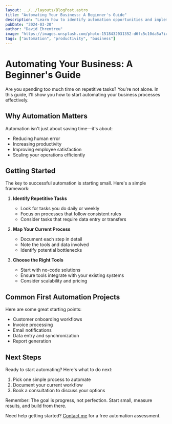 ```yaml
---
layout: ../../layouts/BlogPost.astro
title: "Automating Your Business: A Beginner's Guide"
description: "Learn how to identify automation opportunities and implement your first workflow automation."
pubDate: "2024-03-20"
author: "David Ehrentreu"
image: "https://images.unsplash.com/photo-1518432031352-d6fc5c10da5a?ixlib=rb-4.0.3"
tags: ["automation", "productivity", "business"]
---
```


# Automating Your Business: A Beginner's Guide

Are you spending too much time on repetitive tasks? You're not alone. In this guide, I'll show you how to start automating your business processes effectively.

## Why Automation Matters

Automation isn't just about saving time—it's about:

- Reducing human error
- Increasing productivity
- Improving employee satisfaction
- Scaling your operations efficiently

## Getting Started

The key to successful automation is starting small. Here's a simple framework:

1. **Identify Repetitive Tasks**
   - Look for tasks you do daily or weekly
   - Focus on processes that follow consistent rules
   - Consider tasks that require data entry or transfers

2. **Map Your Current Process**
   - Document each step in detail
   - Note the tools and data involved
   - Identify potential bottlenecks

3. **Choose the Right Tools**
   - Start with no-code solutions
   - Ensure tools integrate with your existing systems
   - Consider scalability and pricing

## Common First Automation Projects

Here are some great starting points:

- Customer onboarding workflows
- Invoice processing
- Email notifications
- Data entry and synchronization
- Report generation

## Next Steps

Ready to start automating? Here's what to do next:

1. Pick one simple process to automate
2. Document your current workflow
3. Book a consultation to discuss your options

Remember: The goal is progress, not perfection. Start small, measure results, and build from there.

Need help getting started? [Contact me](/contact) for a free automation assessment.